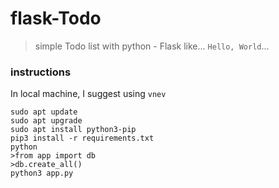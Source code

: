 # flask-Todo
> simple Todo list with python - Flask 
> like... `Hello, World`...

### instructions
In local machine, I suggest using `vnev`
~~~
sudo apt update 
sudo apt upgrade
sudo apt install python3-pip
pip3 install -r requirements.txt
python
>from app import db
>db.create_all()
python3 app.py
~~~
